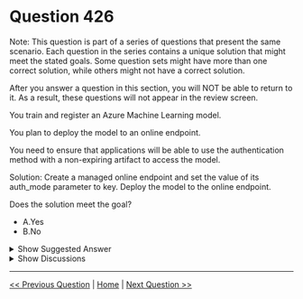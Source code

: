 # Question 426

Note: This question is part of a series of questions that present the same scenario. Each question in the series contains a unique solution that might meet the stated goals. Some question sets might have more than one correct solution, while others might not have a correct solution.

After you answer a question in this section, you will NOT be able to return to it. As a result, these questions will not appear in the review screen.

You train and register an Azure Machine Learning model.

You plan to deploy the model to an online endpoint.

You need to ensure that applications will be able to use the authentication method with a non-expiring artifact to access the model.

Solution: Create a managed online endpoint and set the value of its auth_mode parameter to key. Deploy the model to the online endpoint.

Does the solution meet the goal?

* A.Yes
* B.No

<details>
  <summary>Show Suggested Answer</summary>

  <strong>A</strong><br>

</details>

<details>
  <summary>Show Discussions</summary>

<blockquote><p><strong>damaldon</strong> <code>(Sun 07 Jul 2024 18:21)</code> - <em>Upvotes: 4</em></p><p>Correct.
When consuming an online endpoint from a client, you can use either a key or a token. Keys don&#x27;t expire, tokens do.
https://learn.microsoft.com/en-us/azure/machine-learning/how-to-authenticate-online-endpoint?view=azureml-api-2&amp;tabs=python</p></blockquote>

</details>

---

[<< Previous Question](question_425.md) | [Home](/index.md) | [Next Question >>](question_427.md)
